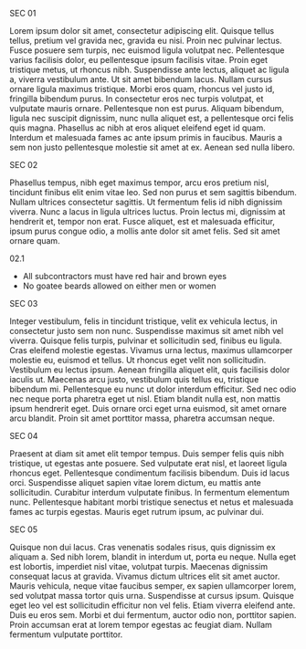 SEC 01

Lorem ipsum dolor sit amet, consectetur adipiscing elit. Quisque tellus tellus, pretium vel gravida nec, gravida eu nisi. Proin nec pulvinar lectus. Fusce posuere sem turpis, nec euismod ligula volutpat nec. Pellentesque varius facilisis dolor, eu pellentesque ipsum facilisis vitae. Proin eget tristique metus, ut rhoncus nibh. Suspendisse ante lectus, aliquet ac ligula a, viverra vestibulum ante. Ut sit amet bibendum lacus. Nullam cursus ornare ligula maximus tristique. Morbi eros quam, rhoncus vel justo id, fringilla bibendum purus. In consectetur eros nec turpis volutpat, et vulputate mauris ornare. Pellentesque non est purus. Aliquam bibendum, ligula nec suscipit dignissim, nunc nulla aliquet est, a pellentesque orci felis quis magna. Phasellus ac nibh at eros aliquet eleifend eget id quam. Interdum et malesuada fames ac ante ipsum primis in faucibus. Mauris a sem non justo pellentesque molestie sit amet at ex. Aenean sed nulla libero.


SEC 02

Phasellus tempus, nibh eget maximus tempor, arcu eros pretium nisl, tincidunt finibus elit enim vitae leo. Sed non purus et sem sagittis bibendum. Nullam ultrices consectetur sagittis. Ut fermentum felis id nibh dignissim viverra. Nunc a lacus in ligula ultrices luctus. Proin lectus mi, dignissim at hendrerit et, tempor non erat. Fusce aliquet, est et malesuada efficitur, ipsum purus congue odio, a mollis ante dolor sit amet felis. Sed sit amet ornare quam.

02.1
* All subcontractors must have red hair and brown eyes
* No goatee beards allowed on either men or women



SEC 03

Integer vestibulum, felis in tincidunt tristique, velit ex vehicula lectus, in consectetur justo sem non nunc. Suspendisse maximus sit amet nibh vel viverra. Quisque felis turpis, pulvinar et sollicitudin sed, finibus eu ligula. Cras eleifend molestie egestas. Vivamus urna lectus, maximus ullamcorper molestie eu, euismod et tellus. Ut rhoncus eget velit non sollicitudin. Vestibulum eu lectus ipsum. Aenean fringilla aliquet elit, quis facilisis dolor iaculis ut. Maecenas arcu justo, vestibulum quis tellus eu, tristique bibendum mi. Pellentesque eu nunc ut dolor interdum efficitur. Sed nec odio nec neque porta pharetra eget ut nisl. Etiam blandit nulla est, non mattis ipsum hendrerit eget. Duis ornare orci eget urna euismod, sit amet ornare arcu blandit. Proin sit amet porttitor massa, pharetra accumsan neque.


SEC 04

Praesent at diam sit amet elit tempor tempus. Duis semper felis quis nibh tristique, ut egestas ante posuere. Sed vulputate erat nisl, et laoreet ligula rhoncus eget. Pellentesque condimentum facilisis bibendum. Duis id lacus orci. Suspendisse aliquet sapien vitae lorem dictum, eu mattis ante sollicitudin. Curabitur interdum vulputate finibus. In fermentum elementum nunc. Pellentesque habitant morbi tristique senectus et netus et malesuada fames ac turpis egestas. Mauris eget rutrum ipsum, ac pulvinar dui.


SEC 05

Quisque non dui lacus. Cras venenatis sodales risus, quis dignissim ex aliquam a. Sed nibh lorem, blandit in interdum ut, porta eu neque. Nulla eget est lobortis, imperdiet nisl vitae, volutpat turpis. Maecenas dignissim consequat lacus at gravida. Vivamus dictum ultrices elit sit amet auctor. Mauris vehicula, neque vitae faucibus semper, ex sapien ullamcorper lorem, sed volutpat massa tortor quis urna. Suspendisse at cursus ipsum. Quisque eget leo vel est sollicitudin efficitur non vel felis. Etiam viverra eleifend ante. Duis eu eros sem. Morbi et dui fermentum, auctor odio non, porttitor sapien. Proin accumsan erat at lorem tempor egestas ac feugiat diam. Nullam fermentum vulputate porttitor.
